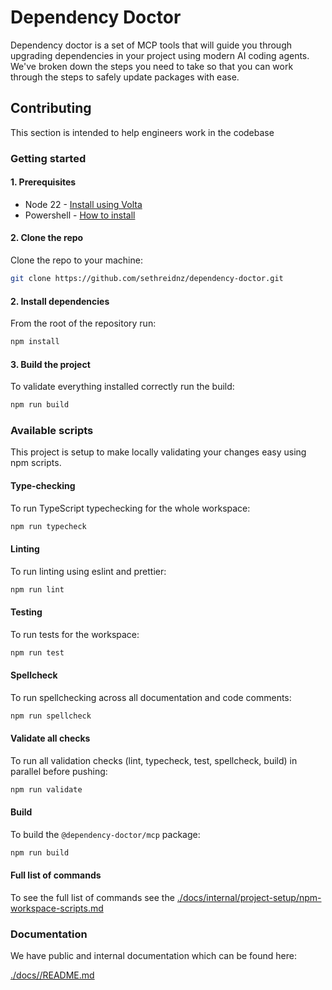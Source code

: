 # Dependency Doctor

Dependency doctor is a set of MCP tools that will guide you through upgrading dependencies in your project using modern AI coding agents. We've broken down the steps you need to take so that you can work through the steps to safely update packages with ease.

## Contributing

This section is intended to help engineers work in the codebase

### Getting started

#### 1. Prerequisites

- Node 22 - [Install using Volta](https://docs.volta.sh/guide/getting-started)
- Powershell - [How to install](https://learn.microsoft.com/en-us/powershell/scripting/install/installing-powershell?view=powershell-7.5)

#### 2. Clone the repo

Clone the repo to your machine:

```bash
git clone https://github.com/sethreidnz/dependency-doctor.git
```

#### 2. Install dependencies

From the root of the repository run:

```bash
npm install
```

#### 3. Build the project

To validate everything installed correctly run the build:

```bash
npm run build
```

### Available scripts

This project is setup to make locally validating your changes easy using npm scripts.

#### Type-checking

To run TypeScript typechecking for the whole workspace:

```bash
npm run typecheck
```

#### Linting

To run linting using eslint and prettier:

```bash
npm run lint
```

#### Testing

To run tests for the workspace:

```bash
npm run test
```

#### Spellcheck

To run spellchecking across all documentation and code comments:

```bash
npm run spellcheck
```

#### Validate all checks

To run all validation checks (lint, typecheck, test, spellcheck, build) in parallel before pushing:

```bash
npm run validate
```

#### Build

To build the `@dependency-doctor/mcp` package:

```bash
npm run build
```

#### Full list of commands

To see the full list of commands see the [./docs/internal/project-setup/npm-workspace-scripts.md](./docs/internal/project-setup/npm-workspace-scripts.md)

### Documentation

We have public and internal documentation which can be found here:

[./docs//README.md](./docs/README.md)
